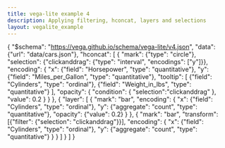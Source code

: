```yaml
---
title: vega-lite example 4
description: Applying filtering, hconcat, layers and selections
layout: vegalite_example
---
```


{
  "$schema": "https://vega.github.io/schema/vega-lite/v4.json",
  "data": {"url": "data/cars.json"},
  "hconcat": [
    {
      "mark": {"type": "circle"},
      "selection": {"clickanddrag": {"type": "interval", "encodings": ["y"]}},
      "encoding": {
        "x": {"field": "Horsepower", "type": "quantitative"},
        "y": {"field": "Miles_per_Gallon", "type": "quantitative"},
        "tooltip": [
          {"field": "Cylinders", "type": "ordinal"},
          {"field": "Weight_in_lbs", "type": "quantitative"}
        ],
        "opacity": {
          "condition": {
            "selection":"clickanddrag"
          },
          "value": 0.2
        }
      }
    },
    {
      "layer": [
        {
          "mark": "bar",
          "encoding": {
            "x": {"field": "Cylinders", "type": "ordinal"},
            "y": {"aggregate": "count", "type": "quantitative"},
            "opacity": {"value": 0.2}
          }
        },
        {
          "mark": "bar",
          "transform": [{"filter": {"selection": "clickanddrag"}}],
          "encoding": {
            "x": {"field": "Cylinders", "type": "ordinal"},
            "y": {"aggregate": "count", "type": "quantitative"}
          }
        }
      ]
    }
  ]
}
